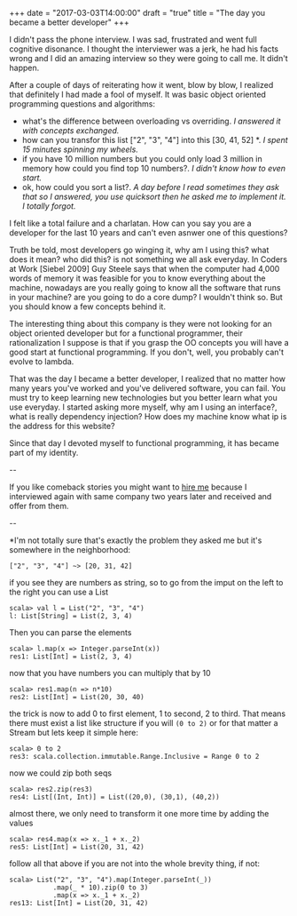 +++
date = "2017-03-03T14:00:00"
draft = "true"
title = "The day you became a better developer"
+++

I didn't pass the phone interview. I was sad, frustrated and went full cognitive disonance. I thought the interviewer was a jerk, he had his facts wrong and I did an amazing interview so they were going to call me. It didn't happen.

After a couple of days of reiterating how it went, blow by blow, I realized that definitely I had made a fool of myself. It was basic object oriented programming questions and algorithms:

* what's the difference between overloading vs overriding. *I answered it with concepts exchanged.*
* how can you transfor this list ["2", "3", "4"] into this [30, 41, 52] *. *I spent 15 minutes spinning my wheels.*
* if you have 10 million numbers but you could only load 3 million in memory how could you find top 10 numbers?. *I didn't know how to even start.*
* ok, how could you sort a list?. *A day before I read sometimes they ask that so I answered, you use quicksort then he asked me to implement it. I totally forgot.*

I felt like a total failure and a charlatan. How can you say you are a developer for the last 10 years and can't even asnwer one of this questions?

Truth be told, most developers go winging it, why am I using this? what does it mean? who did this? is not something we all ask everyday. In Coders at Work [Siebel 2009] Guy Steele says that when the computer had 4,000 words of memory it was feasible for you to know everything about the machine, nowadays are you really going to know all the software that runs in your machine? are you going to do a core dump? I wouldn't think so. But you should know a few concepts behind it.

The interesting thing about this company is they were not looking for an object oriented developer but for a functional programmer, their rationalization I suppose is that if you grasp the OO concepts you will have a good start at functional programming. If you don't, well, you probably can't evolve to lambda.

That was the day I became a better developer, I realized that no matter how many years you've worked and you've delivered software, you can fail. You must try to keep learning new technologies but you better learn what you use everyday. I started asking more myself, why am I using an interface?, what is really dependency injection? How does my machine know what ip is the address for this website?

Since that day I devoted myself to functional programming, it has became part of my identity.

--

If you like comeback stories you might want to [hire me](http://www.linkedin.com/in/lnramirez) because I interviewed again with same company two years later and received and offer from them.

--

*I'm not totally sure that's exactly the problem they asked me but it's somewhere in the neighborhood:

`["2", "3", "4"] ~> [20, 31, 42]`

if you see they are numbers as string, so to go from the imput on the left to the right you can use a List

    scala> val l = List("2", "3", "4")
    l: List[String] = List(2, 3, 4)

Then you can parse the elements

    scala> l.map(x => Integer.parseInt(x))
    res1: List[Int] = List(2, 3, 4)

now that you have numbers you can multiply that by 10

    scala> res1.map(n => n*10)
    res2: List[Int] = List(20, 30, 40)

the trick is now to add 0 to first element, 1 to second, 2 to third. That means there must exist a list like structure if you will `(0 to 2)` or for that matter a Stream but lets keep it simple here:

    scala> 0 to 2
    res3: scala.collection.immutable.Range.Inclusive = Range 0 to 2

now we could zip both seqs

    scala> res2.zip(res3)
    res4: List[(Int, Int)] = List((20,0), (30,1), (40,2))

almost there, we only need to transform it one more time by adding the values

    scala> res4.map(x => x._1 + x._2)
    res5: List[Int] = List(20, 31, 42)

follow all that above if you are not into the whole brevity thing, if not:

    scala> List("2", "3", "4").map(Integer.parseInt(_))
               .map(_ * 10).zip(0 to 3)
               .map(x => x._1 + x._2)
    res13: List[Int] = List(20, 31, 42)
